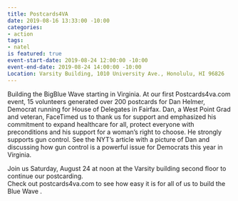 ```yaml
---
title: Postcards4VA
date: 2019-08-16 13:33:00 -10:00
categories:
- action
tags:
- natel
is featured: true
event-start-date: 2019-08-24 12:00:00 -10:00
event-end-date: 2019-08-24 14:00:00 -10:00
Location: Varsity Building, 1010 University Ave., Honolulu, HI 96826
---
```


Building the BigBlue Wave starting in Virginia.  At our first Postcards4va.com event, 15 volunteers generated over 200 postcards for Dan Helmer, Democrat running for House of Delegates in Fairfax.
Dan, a West Point Grad and veteran, FaceTimed us to thank us for support and emphasized his commitment to expand healthcare for all, protect everyone with preconditions and his support for a woman’s right to choose.  He strongly supports gun control. See the NYT’s article with a picture of Dan and discussing how gun control is a powerful issue for Democrats this year in Virginia. 

Join us Saturday, August 24 at noon at the Varsity building second floor to continue our postcarding.  
Check out postcards4va.com to see how easy it is for all of us to build the Blue Wave .
